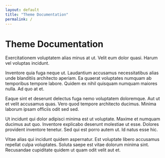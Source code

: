 ```yaml
---
layout: default
title: "Theme Documentation"
permalink: /
---
```


# Theme Documentation


Exercitationem voluptatem alias minus at ut. Velit eum dolor quasi. Harum vel voluptas incidunt.

Inventore quia fuga neque ut. Laudantium accusamus necessitatibus alias unde blanditiis architecto aperiam. Ea quaerat voluptates numquam ab temporibus tempore labore. Quidem ex nihil quisquam numquam maiores nulla. Ad quo at et.

Eaque sint et deserunt delectus fuga nemo voluptatem doloremque. Aut ut et velit accusamus quas. Vero quod tempore architecto ducimus. Minima laborum ipsam officiis odit sed sed.

Ut incidunt qui dolor adipisci minima est ut voluptate. Maxime et numquam ducimus aut quo. Inventore explicabo deserunt molestiae ut esse. Dolores provident inventore tenetur. Sed qui est porro autem ut. Id natus esse hic.

Vitae alias qui incidunt quidem aspernatur. Est voluptate libero accusamus repellat culpa voluptates. Soluta saepe est vitae dolorum minima sint. Recusandae cupiditate quidem ut quam odit velit aut et.
